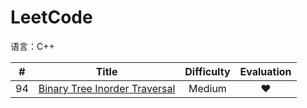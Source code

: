 LeetCode
========
语言：C++  
  

| # | Title | Difficulty | Evaluation |
|:-:| :---: | :--------: | :--------: |
|94|[Binary Tree Inorder Traversal](./solution/94.Binary-Tree-Inorder-Traversal.md/)|Medium|&hearts;|